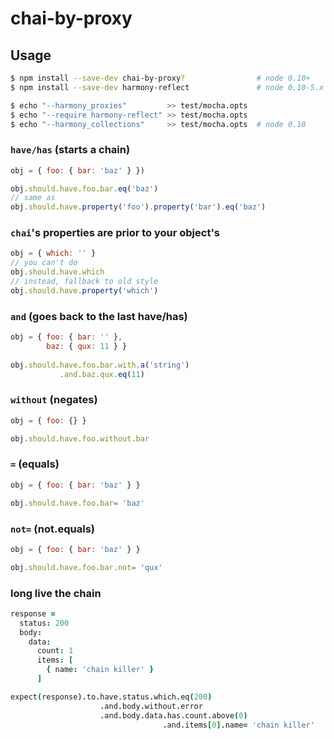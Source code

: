 # chai-by-proxy

## Usage
```bash
$ npm install --save-dev chai-by-proxy?                # node 0.10+
$ npm install --save-dev harmony-reflect               # node 0.10-5.x

$ echo "--harmony_proxies"         >> test/mocha.opts
$ echo "--require harmony-reflect" >> test/mocha.opts
$ echo "--harmony_collections"     >> test/mocha.opts  # node 0.10
```

### `have/has` (starts a chain)
```javascript
obj = { foo: { bar: 'baz' } })

obj.should.have.foo.bar.eq('baz')
// same as
obj.should.have.property('foo').property('bar').eq('baz')
```
### `chai`'s properties are prior to your object's
```javascript
obj = { which: '' }
// you can't do
obj.should.have.which
// instead, fallback to old style
obj.should.have.property('which')
```
### `and` (goes back to the last have/has)
```javascript
obj = { foo: { bar: '' }, 
        baz: { qux: 11 } }
            
obj.should.have.foo.bar.with.a('string')
           .and.baz.qux.eq(11)
```
### `without` (negates)
```javascript
obj = { foo: {} }

obj.should.have.foo.without.bar
```
### `=` (equals)
```javascript
obj = { foo: { bar: 'baz' } }

obj.should.have.foo.bar= 'baz'
```
### `not=` (not.equals)
```javascript
obj = { foo: { bar: 'baz' } }

obj.should.have.foo.bar.not= 'qux'
```
### long live the chain
```coffeescript
response =
  status: 200
  body:
    data:
      count: 1
      items: [
        { name: 'chain killer' }
      ]

expect(response).to.have.status.which.eq(200)
                    .and.body.without.error
                    .and.body.data.has.count.above(0)
                                  .and.items[0].name= 'chain killer'
```
